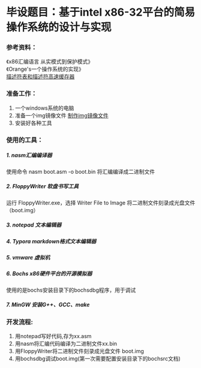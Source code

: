 # 毕设题目：基于intel x86-32平台的简易操作系统的设计与实现

### 参考资料：
《x86汇编语言 从实模式到保护模式》<br>
《Orange's一个操作系统的实现》<br>
[描述符表和描述符高速缓存器](https://blog.csdn.net/cos_sin_tan/article/details/8511453)

### 准备工作：
1. 一个windows系统的电脑
2. 准备一个img镜像文件 [制作img镜像文件](https://blog.csdn.net/sunjing_/article/details/78781411)
3. 安装好各种工具


### 使用的工具：
##### 1. nasm汇编编译器
使用命令 nasm boot.asm -o boot.bin 将汇编编译成二进制文件

##### 2. FloppyWriter 软盘书写工具
运行 FloppyWriter.exe，选择 Writer File to Image 将二进制文件刻录成光盘文件（boot.img）

##### 3. notepad 文本编辑器
##### 4. Typora markdown格式文本编辑器
##### 5. vmware 虚拟机
##### 6. Bochs x86硬件平台的开源模拟器
使用的是bochs安装目录下的bochsdbg程序，用于调试

##### 7. MinGW 安装G++、GCC、make

### 开发流程:
1. 用notepad写好代码,存为xx.asm
2. 用nasm将汇编代码编译为二进制文件xx.bin
3. 用FloppyWriter将二进制文件刻录成光盘文件 boot.img
4. 用bochsdbg调试boot.img(第一次需要配置安装目录下的bochsrc文档)
